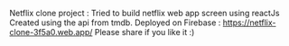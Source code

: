 Netflix clone project :
Tried to build netflix web app screen using reactJs
Created using the api from tmdb.
Deployed on Firebase : https://netflix-clone-3f5a0.web.app/
Please share if you like it :)
